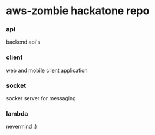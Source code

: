 # aws-zombie hackatone repo

### api
backend api's

### client
web and mobile client application

### socket
socker server for messaging

### lambda
nevermind :)
